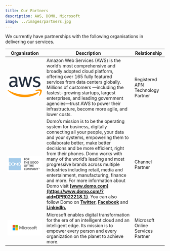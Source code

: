 ```yaml
---
title: Our Partners
description: AWS, DOMO, Microsoft
image: ../images/partners.jpg
---
```

We currently have partnerships with the following organisations in delivering our services.

| **Organisation**                                                                           | **Description**                                                                                                                                                                                                                                                                                                                                                                                                                                                                                                                                                                                                                                                                                                                                                                                                                                                                                                                                                                                                                                                                                                                                                                                                                                                                                                                                                                                                                                                                            | **Relationship**                  |
| ------------------------------------------------------------------------------------------ | ------------------------------------------------------------------------------------------------------------------------------------------------------------------------------------------------------------------------------------------------------------------------------------------------------------------------------------------------------------------------------------------------------------------------------------------------------------------------------------------------------------------------------------------------------------------------------------------------------------------------------------------------------------------------------------------------------------------------------------------------------------------------------------------------------------------------------------------------------------------------------------------------------------------------------------------------------------------------------------------------------------------------------------------------------------------------------------------------------------------------------------------------------------------------------------------------------------------------------------------------------------------------------------------------------------------------------------------------------------------------------------------------------------------------------------------------------------------------------------------ | --------------------------------- |
| ![AWS](../images/aws.png)             | Amazon Web Services (AWS) is the world’s most comprehensive and broadly adopted cloud platform, offering over 165 fully featured services from data centers globally. Millions of customers —including the fastest-growing startups, largest enterprises, and leading government agencies—trust AWS to power their infrastructure, become more agile, and lower costs.                                                                                                                                                                                                                                                                                                                                                                                                                                                                                                                                                                                                                                                                                                                                                                                                                                                                                                                                                                                                                                                                                                                     | Registered APN Technology Partner |
| ![DOMO](../images/domo.png)       | Domo’s mission is to be the operating system for business, digitally connecting all your people, your data and your systems, empowering them to collaborate better, make better decisions and be more efficient, right from their phones. Domo works with many of the world’s leading and most progressive brands across multiple industries including retail, media and entertainment, manufacturing, finance and more. For more information about Domo visit **[www.domo.com](https://www.domo.com/?aid=DPR022218.1)**. You can also follow Domo on **[Twitter](https://urldefense.proofpoint.com/v2/url?u=https-3A__twitter.com_domotalk-3Faid-3D100151521&d=DwMFaQ&c=pfK1XwE45S3CTx_UtKM9kg&r=IHfLuc72D7QKcOCBvk7gF77FhpnMqLqnSg4GQ_ZGiDY&m=D3oftEgKLtVXLsKsIk5Gw7w8pia8pzRWwysGfLXY3uA&s=FMCcojC9IVB3Vyc9zEXkPmlG37ZQCCFF02SMc9Uv3SA&e=)**, **[Facebook](https://urldefense.proofpoint.com/v2/url?u=https-3A__www.facebook.com_domoHQ-3Faid-3D100151522&d=DwMFaQ&c=pfK1XwE45S3CTx_UtKM9kg&r=IHfLuc72D7QKcOCBvk7gF77FhpnMqLqnSg4GQ_ZGiDY&m=D3oftEgKLtVXLsKsIk5Gw7w8pia8pzRWwysGfLXY3uA&s=F7ztgzUzWobfAew0XKtJedChj-tsrhBkfxlcFSSccX4&e=)** and **[LinkedIn.](https://urldefense.proofpoint.com/v2/url?u=https-3A__www.linkedin.com_company_domo-2Dinc-2D_-3Ftrk-3Dtop-5Fnav-5Fhome-26aid-3D100151523&d=DwMFaQ&c=pfK1XwE45S3CTx_UtKM9kg&r=IHfLuc72D7QKcOCBvk7gF77FhpnMqLqnSg4GQ_ZGiDY&m=D3oftEgKLtVXLsKsIk5Gw7w8pia8pzRWwysGfLXY3uA&s=-45U241wJLu20lUfKTdPRUM_UiCci0-R6Bdzqz8VsUM&e=)** | Channel Partner                   |
| ![Microsoft](../images/microsoft.png) | Microsoft enables digital transformation for the era of an intelligent cloud and an intelligent edge. Its mission is to empower every person and every organization on the planet to achieve more.                                                                                                                                                                                                                                                                                                                                                                                                                                                                                                                                                                                                                                                                                                                                                                                                                                                                                                                                                                                                                                                                                                                                                                                                                                                                                         | Microsoft Online Services Partner |